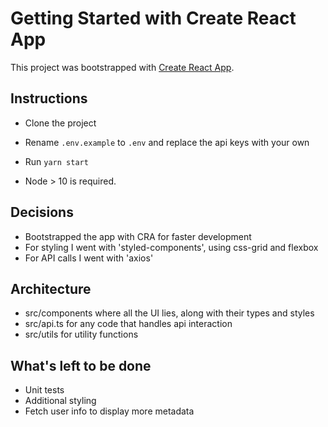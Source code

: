 # Getting Started with Create React App

This project was bootstrapped with [Create React App](https://github.com/facebook/create-react-app).

## Instructions

- Clone the project
- Rename `.env.example` to `.env` and replace the api keys with your own
- Run `yarn start`

- Node > 10 is required.

## Decisions

- Bootstrapped the app with CRA for faster development
- For styling I went with 'styled-components', using css-grid and flexbox
- For API calls I went with 'axios'

## Architecture

- src/components where all the UI lies, along with their types and styles
- src/api.ts for any code that handles api interaction
- src/utils for utility functions

## What's left to be done

- Unit tests
- Additional styling
- Fetch user info to display more metadata
